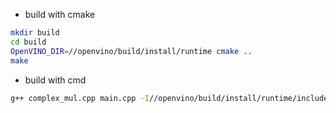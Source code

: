 - build with cmake
```bash
mkdir build
cd build
OpenVINO_DIR=//openvino/build/install/runtime cmake ..
make
```

- build with cmd
```bash
g++ complex_mul.cpp main.cpp -I//openvino/build/install/runtime/include -o main -L//openvino/build/install/runtime/lib/intel64 -lopenvino -ltbb -g
```
